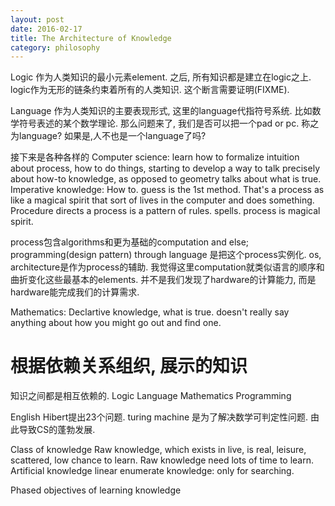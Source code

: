```yaml
---
layout: post
date: 2016-02-17
title: The Architecture of Knowledge
category: philosophy
---
```


Logic 作为人类知识的最小元素element. 之后, 所有知识都是建立在logic之上.
logic作为无形的链条约束着所有的人类知识. 这个断言需要证明(FIXME).

Language 作为人类知识的主要表现形式, 这里的language代指符号系统.
比如数学符号表述的某个数学理论. 那么问题来了, 我们是否可以把一个pad or pc.
称之为language? 如果是,人不也是一个language了吗?

接下来是各种各样的
Computer science: learn how to formalize intuition about process, how to do things, 
starting to develop a way to talk precisely about how-to knowledge, as opposed to 
geometry talks about what is true.
Imperative knowledge: How to. guess is the 1st method. That's a process as like a 
magical spirit that sort of lives in the computer and does something.
Procedure directs a process is a pattern of rules. spells.
process is magical spirit.

process包含algorithms和更为基础的computation and else; 
programming(design pattern) through language 是把这个process实例化. 
os, architecture是作为process的辅助.
我觉得这里computation就类似语言的顺序和曲折变化这些最基本的elements.
并不是我们发现了hardware的计算能力, 而是hardware能完成我们的计算需求.

Mathematics: Declartive knowledge, what is true. doesn't really say anything about how
you might go out and find one.

# 根据依赖关系组织, 展示的知识
知识之间都是相互依赖的.
Logic
Language
Mathematics
Programming


English
Hibert提出23个问题. turing machine 是为了解决数学可判定性问题.
由此导致CS的蓬勃发展.


Class of knowledge
Raw knowledge, which exists in live, is real, leisure, scattered, low chance to learn.
Raw knowledge need lots of time to learn.
Artificial knowledge
linear enumerate knowledge: only for searching.


Phased objectives of learning knowledge

